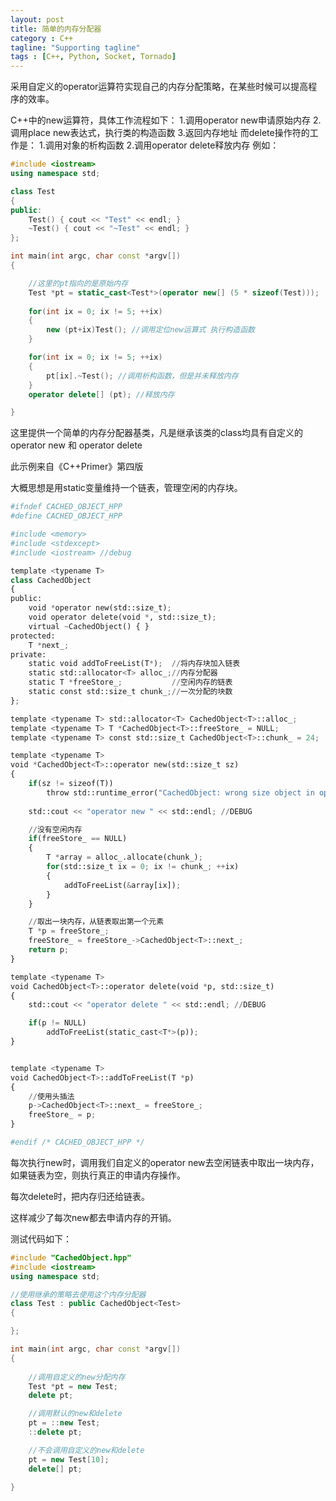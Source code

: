 ```yaml
---
layout: post
title: 简单的内存分配器
category : C++
tagline: "Supporting tagline"
tags : [C++, Python, Socket, Tornado]
---
```

采用自定义的operator运算符实现自己的内存分配策略，在某些时候可以提高程序的效率。
   
  C++中的new运算符，具体工作流程如下：
     1.调用operator new申请原始内存
    2.调用place new表达式，执行类的构造函数
    3.返回内存地址
   而delete操作符的工作是：
     1.调用对象的析构函数
    2.调用operator delete释放内存
   例如：
  

```C++
#include <iostream>
using namespace std;

class Test
{
public:
    Test() { cout << "Test" << endl; }
    ~Test() { cout << "~Test" << endl; }
};

int main(int argc, char const *argv[])
{

    //这里的pt指向的是原始内存
    Test *pt = static_cast<Test*>(operator new[] (5 * sizeof(Test)));
    
    for(int ix = 0; ix != 5; ++ix)
    {
        new (pt+ix)Test(); //调用定位new运算式 执行构造函数
    }

    for(int ix = 0; ix != 5; ++ix)
    {
        pt[ix].~Test(); //调用析构函数，但是并未释放内存
    }
    operator delete[] (pt); //释放内存

}
```
		



 


这里提供一个简单的内存分配器基类，凡是继承该类的class均具有自定义的operator new 和 operator delete


此示例来自《C++Primer》第四版


大概思想是用static变量维持一个链表，管理空闲的内存块。




```Python
#ifndef CACHED_OBJECT_HPP
#define CACHED_OBJECT_HPP

#include <memory>
#include <stdexcept>
#include <iostream> //debug

template <typename T>
class CachedObject
{
public:
    void *operator new(std::size_t);
    void operator delete(void *, std::size_t);
    virtual ~CachedObject() { }
protected:
    T *next_;
private:
    static void addToFreeList(T*);  //将内存块加入链表
    static std::allocator<T> alloc_;//内存分配器
    static T *freeStore_;           //空闲内存的链表
    static const std::size_t chunk_;//一次分配的块数
};

template <typename T> std::allocator<T> CachedObject<T>::alloc_;
template <typename T> T *CachedObject<T>::freeStore_ = NULL;
template <typename T> const std::size_t CachedObject<T>::chunk_ = 24;

template <typename T>
void *CachedObject<T>::operator new(std::size_t sz)
{
    if(sz != sizeof(T))
        throw std::runtime_error("CachedObject: wrong size object in operator new");
    
    std::cout << "operator new " << std::endl; //DEBUG

    //没有空闲内存
    if(freeStore_ == NULL)
    {
        T *array = alloc_.allocate(chunk_);
        for(std::size_t ix = 0; ix != chunk_; ++ix)
        {
            addToFreeList(&array[ix]);
        }
    }

    //取出一块内存，从链表取出第一个元素
    T *p = freeStore_;
    freeStore_ = freeStore_->CachedObject<T>::next_;
    return p;
}

template <typename T>
void CachedObject<T>::operator delete(void *p, std::size_t)
{
    std::cout << "operator delete " << std::endl; //DEBUG

    if(p != NULL)
        addToFreeList(static_cast<T*>(p));
}


template <typename T>
void CachedObject<T>::addToFreeList(T *p)
{
    //使用头插法
    p->CachedObject<T>::next_ = freeStore_;
    freeStore_ = p;
}

#endif /* CACHED_OBJECT_HPP */
```
		

每次执行new时，调用我们自定义的operator new去空闲链表中取出一块内存，如果链表为空，则执行真正的申请内存操作。


每次delete时，把内存归还给链表。


这样减少了每次new都去申请内存的开销。


测试代码如下：




```C++
#include "CachedObject.hpp"
#include <iostream>
using namespace std;

//使用继承的策略去使用这个内存分配器
class Test : public CachedObject<Test>
{

};

int main(int argc, char const *argv[])
{
    
    //调用自定义的new分配内存
    Test *pt = new Test;
    delete pt;

    //调用默认的new和delete
    pt = ::new Test;
    ::delete pt;

    //不会调用自定义的new和delete
    pt = new Test[10];
    delete[] pt; 

}
```
		
			